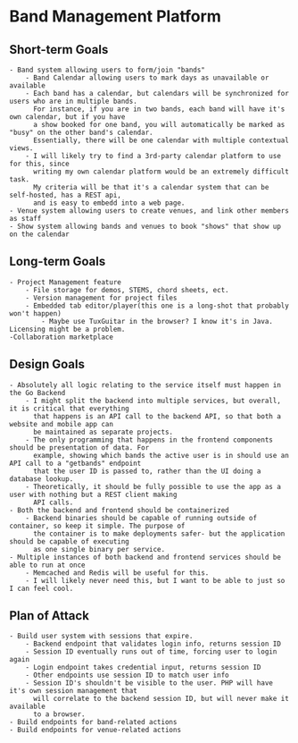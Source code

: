 # Band Management Platform

## Short-term Goals

    - Band system allowing users to form/join "bands"
        - Band Calendar allowing users to mark days as unavailable or available
        - Each band has a calendar, but calendars will be synchronized for users who are in multiple bands.
          For instance, if you are in two bands, each band will have it's own calendar, but if you have
          a show booked for one band, you will automatically be marked as "busy" on the other band's calendar.
          Essentially, there will be one calendar with multiple contextual views.
        - I will likely try to find a 3rd-party calendar platform to use for this, since
          writing my own calendar platform would be an extremely difficult task.
          My criteria will be that it's a calendar system that can be self-hosted, has a REST api,
          and is easy to embedd into a web page.
    - Venue system allowing users to create venues, and link other members as staff
    - Show system allowing bands and venues to book "shows" that show up on the calendar

## Long-term Goals

    - Project Management feature
        - File storage for demos, STEMS, chord sheets, ect.
        - Version management for project files
        - Embedded tab editor/player(this one is a long-shot that probably won't happen)
            - Maybe use TuxGuitar in the browser? I know it's in Java. Licensing might be a problem.
    -Collaboration marketplace


## Design Goals

    - Absolutely all logic relating to the service itself must happen in the Go Backend
        - I might split the backend into multiple services, but overall, it is critical that everything
          that happens is an API call to the backend API, so that both a website and mobile app can
          be maintained as separate projects.
        - The only programming that happens in the frontend components should be presentation of data. For
          example, showing which bands the active user is in should use an API call to a "getbands" endpoint
          that the user ID is passed to, rather than the UI doing a database lookup.
        - Theoretically, it should be fully possible to use the app as a user with nothing but a REST client making
          API calls.
    - Both the backend and frontend should be containerized
        - Backend binaries should be capable of running outside of container, so keep it simple. The purpose of
          the container is to make deployments safer- but the application should be capable of executing
          as one single binary per service.
    - Multiple instances of both backend and frontend services should be able to run at once
        - Memcached and Redis will be useful for this.
        - I will likely never need this, but I want to be able to just so I can feel cool.

## Plan of Attack

    - Build user system with sessions that expire.
        - Backend endpoint that validates login info, returns session ID
        - Session ID eventually runs out of time, forcing user to login again
        - Login endpoint takes credential input, returns session ID
        - Other endpoints use session ID to match user info
        - Session ID's shouldn't be visible to the user. PHP will have it's own session management that
          will correlate to the backend session ID, but will never make it available
          to a browser.
    - Build endpoints for band-related actions
    - Build endpoints for venue-related actions
